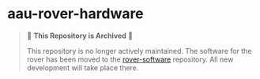 # aau-rover-hardware
> 🛑 **This Repository is Archived** 🛑
>
> This repository is no longer actively maintained. The software for the rover has been moved to the [rover-software](https://github.com/AAU-Space-Robotics/rover-software) repository. All new development will take place there.
